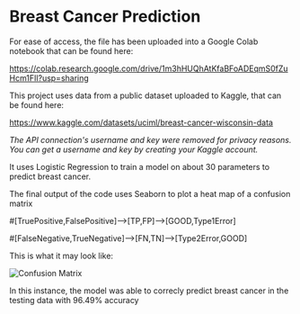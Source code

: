 # Breast Cancer Prediction

For ease of access, the file has been uploaded into a Google Colab notebook that can be found here:

https://colab.research.google.com/drive/1m3hHUQhAtKfaBFoADEqmS0fZuHcm1FIl?usp=sharing

This project uses data from a public dataset uploaded to Kaggle, that can be found here:

https://www.kaggle.com/datasets/uciml/breast-cancer-wisconsin-data

*The API connection's username and key were removed for privacy reasons. You can get a username and key by creating your Kaggle account.*

It uses Logistic Regression to train a model on about 30 parameters to predict breast cancer.

The final output of the code uses Seaborn to plot a heat map of a confusion matrix

#[TruePositive,FalsePositive]-->[TP,FP]-->[GOOD,Type1Error]

#[FalseNegative,TrueNegative]-->[FN,TN]-->[Type2Error,GOOD]

This is what it may look like:

![Confusion Matrix](https://user-images.githubusercontent.com/35358634/222785742-1c25cd24-d695-44eb-85f5-0a406e0c685c.png)

In this instance, the model was able to correcly predict breast cancer in the testing data with 96.49% accuracy
